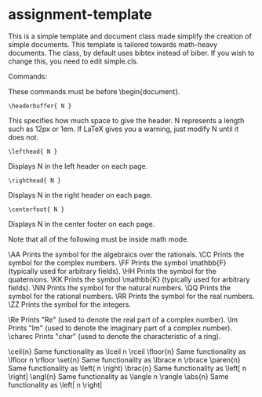 # assignment-template

This is a simple template and document class made simplify the creation of simple documents.
This template is tailored towards math-heavy documents.
The class, by default uses bibtex instead of biber.
If you wish to change this, you need to edit simple.cls.

Commands:

These commands must be before \begin{document}.

	\headerbuffer{ N }
	
This specifies how much space to give the header.
N represents a length such as 12px or 1em.
If LaTeX gives you a warning, just modify N until it does not.

	\lefthead{ N }
Displays N in the left header on each page.
	
	\righthead{ N }
Displays N in the right header on each page.

	\centerfoot{ N }
Displays N in the center footer on each page.

Note that all of the following must be inside math mode.

\AA		Prints the symbol for the algebraics over the rationals.
\CC		Prints the symbol for the complex numbers.
\FF		Prints the symbol \mathbb{F} (typically used for arbitrary fields).
\HH		Prints the symbol for the quaternions.
\KK		Prints the symbol \mathbb{K} (typically used for arbitrary fields).
\NN		Prints the symbol for the natural numbers.
\QQ		Prints the symbol for the rational numbers.
\RR		Prints the symbol for the real numbers.
\ZZ		Prints the symbol for the integers.

\Re		Prints "Re" (used to denote the real part of a complex number).
\Im		Prints "Im" (used to denote the imaginary part of a complex number).
\charec		Prints "char" (used to denote the characteristic of a ring).

\ceil{n}	Same functionality as \lceil n \rceil
\floor{n}	Same functionality as \lfloor n \rfloor
\set{n}		Same functionality as \lbrace n \rbrace
\paren{n}	Same functionality as \left( n \right)
\brac{n}	Same functionality as \left[ n \right]
\angl{n}	Same functionality as \langle n \rangle
\abs{n}		Same functionality as \left| n \right|



